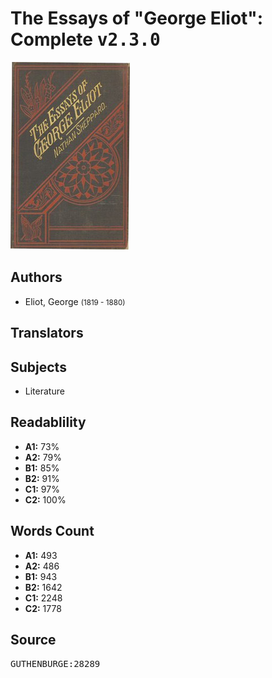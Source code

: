# The Essays of "George Eliot": Complete <kbd>v2.3.0</kbd>

![](./cover.medium.jpg "")

## Authors


 - Eliot, George <small>(1819 - 1880)</small>

## Translators



## Subjects


 - Literature

## Readablility


 - **A1:** 73%
 - **A2:** 79%
 - **B1:** 85%
 - **B2:** 91%
 - **C1:** 97%
 - **C2:** 100%

## Words Count


 - **A1:** 493
 - **A2:** 486
 - **B1:** 943
 - **B2:** 1642
 - **C1:** 2248
 - **C2:** 1778

## Source


<kbd>GUTHENBURGE:28289</kbd>
